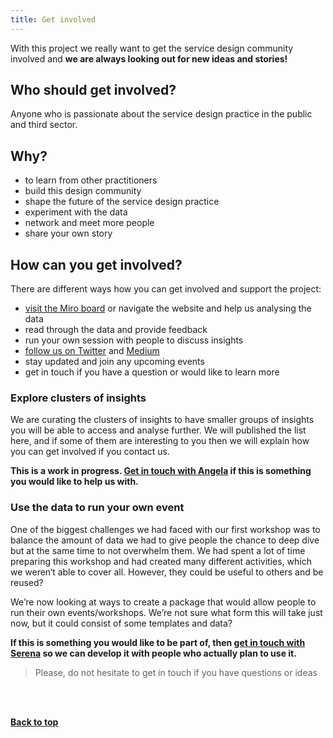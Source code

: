 ```yaml
---
title: Get involved
---
```



With this project we really want to get the service design community involved and **we are always looking out for new ideas and stories!**

## Who should get involved?

Anyone who is passionate about the service design practice in the public and third sector.

## Why?

- to learn from other practitioners
- build this design community
- shape the future of the service design practice
- experiment with the data
- network and meet more people
- share your own story


## How can you get involved?

<p>There are different ways how you can get involved and support the project:</p>
<ul>
    <li><a href="https://miro.com/app/board/o9J_ldOzA14=/?moveToWidget=3074457354466156107&cot=10" target="_blank">visit the Miro board</a> or navigate the website and help us analysing the data</li>
    <li>read through the data and provide feedback</li>
    <li>run your own session with people to discuss insights</li>
    <li><a href="https://twitter.com/PractitionerSt1" target="_blank">follow us on Twitter</a> and <a href="https://practitionerstories.medium.com" target="_blank">Medium</a></li>
    <li>stay updated and join any upcoming events</li>
    <li>get in touch if you have a question or would like to learn more</li>
</ul>


### Explore clusters of insights 

We are curating the clusters of insights to have smaller groups of insights you will be able to access and analyse further. We will published the list here, and if some of them are interesting to you then we will explain how you can get involved if you contact us.
<p><strong>This is a work in progress. <a href="https://twitter.com/Artmadillo" target="_blank">Get in touch with Angela</a> if this is something you would like to help us with.</strong></p>


### Use the data to run your own event

One of the biggest challenges we had faced with our first workshop was to balance the amount of data we had to give people the chance to deep dive but at the same time to not overwhelm them. We had spent a lot of time preparing this workshop and had created many different activities, which we weren‘t able to cover all. However, they could be useful to others and be reused?


We’re now looking at ways to create a package that would allow people to run their own events/workshops. We’re not sure what form this will take just now, but it could consist of some templates and data?


<p><strong>If this is something you would like to be part of, then <a href="https://www.linkedin.com/in/serena-n%C3%BCsing-543295173/" target="_blank">get in touch with Serena</a> so we can develop it with people who actually plan to use it.</strong></p>


> Please, do not hesitate to get in touch if you have questions or ideas

<br><br>
<p><a href="#"><strong>Back to top</strong></a></p>

